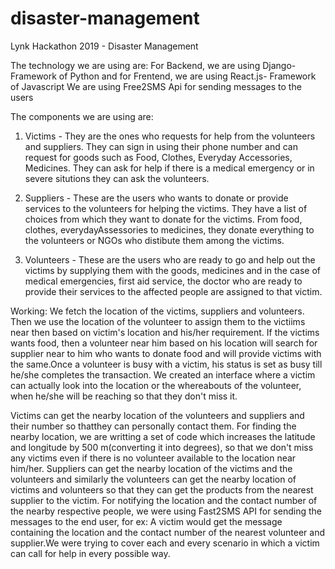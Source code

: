 # disaster-management
Lynk Hackathon 2019 - Disaster Management

The technology we are using are:
For Backend, we are using Django-Framework of Python and for Frentend, we are using React.js- Framework of Javascript
We are using Free2SMS Api for sending messages to the users

The components we are using are:
1. Victims - They are the ones who requests for help from the volunteers and suppliers. They can sign in using their phone number and can request for goods such as Food, Clothes, Everyday Accessories, Medicines. They can ask for help if there is a medical emergency or in severe situtions they can ask the volunteers. 

2. Suppliers - These are the users who wants to donate or provide services to the volunteers for helping the victims. They have a list of choices from which they want to donate for the victims. From food, clothes, everydayAssessories to medicines, they donate everything to the volunteers or NGOs who distibute them among the victims.

3. Volunteers - These are the users who are ready to go and help out the victims by supplying them with the goods, medicines and in the case of medical emergencies, first aid service, the doctor who are ready to provide their services to the affected people are assigned to that victim. 

Working: We fetch the location of the victims, suppliers and volunteers. Then we use the location of the volunteer to assign them to the victiims near then based on victim's location and his/her requirement. If the victims wants food, then a volunteer near him based on his location will search for supplier near to him who wants to donate food and will provide victims with the same.Once a volunteer is busy with a victim, his status is set as busy till he/she completes the transaction. We created an interface where a victim can actually look into the location or the whereabouts of the volunteer, when he/she will be reaching so that they don't miss it. 

Victims can get the nearby location of the volunteers and suppliers and their number so thatthey can personally contact them. For finding the nearby location, we are writting a set of code which increases the latitude and longitude by 500 m(converting it into degrees), so that we don't miss any victims even if there is no volunteer available to the location near him/her.
Suppliers can get the nearby location of the victims and the volunteers and similarly the volunteers can get the nearby location of victims and volunteers so that they can get the products from the nearest supplier to the victim. For notifying the location and the contact number of the nearby respective people, we were using Fast2SMS API for sending the messages to the end user, for ex: A victim would get the message containing the location and the contact number of the nearest volunteer and supplier.We were trying to cover each and every scenario in which a victim can call for help in every possible way.  
